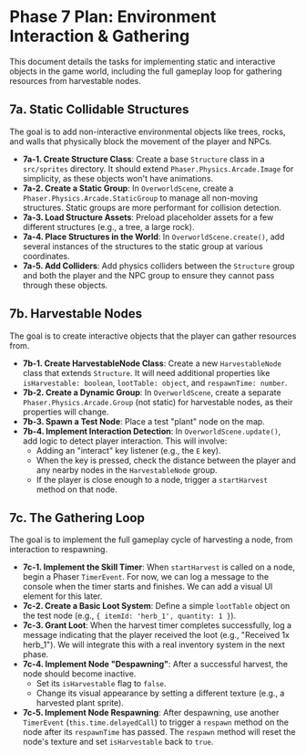 # Phase 7 Plan: Environment Interaction & Gathering

This document details the tasks for implementing static and interactive objects in the game world, including the full gameplay loop for gathering resources from harvestable nodes.

## 7a. Static Collidable Structures

The goal is to add non-interactive environmental objects like trees, rocks, and walls that physically block the movement of the player and NPCs.

*   **7a-1. Create Structure Class**: Create a base `Structure` class in a `src/sprites` directory. It should extend `Phaser.Physics.Arcade.Image` for simplicity, as these objects won't have animations.
*   **7a-2. Create a Static Group**: In `OverworldScene`, create a `Phaser.Physics.Arcade.StaticGroup` to manage all non-moving structures. Static groups are more performant for collision detection.
*   **7a-3. Load Structure Assets**: Preload placeholder assets for a few different structures (e.g., a tree, a large rock).
*   **7a-4. Place Structures in the World**: In `OverworldScene.create()`, add several instances of the structures to the static group at various coordinates.
*   **7a-5. Add Colliders**: Add physics colliders between the `Structure` group and both the player and the NPC group to ensure they cannot pass through these objects.

## 7b. Harvestable Nodes

The goal is to create interactive objects that the player can gather resources from.

*   **7b-1. Create HarvestableNode Class**: Create a new `HarvestableNode` class that extends `Structure`. It will need additional properties like `isHarvestable: boolean`, `lootTable: object`, and `respawnTime: number`.
*   **7b-2. Create a Dynamic Group**: In `OverworldScene`, create a separate `Phaser.Physics.Arcade.Group` (not static) for harvestable nodes, as their properties will change.
*   **7b-3. Spawn a Test Node**: Place a test "plant" node on the map.
*   **7b-4. Implement Interaction Detection**: In `OverworldScene.update()`, add logic to detect player interaction. This will involve:
    *   Adding an "interact" key listener (e.g., the `E` key).
    *   When the key is pressed, check the distance between the player and any nearby nodes in the `HarvestableNode` group.
    *   If the player is close enough to a node, trigger a `startHarvest` method on that node.

## 7c. The Gathering Loop

The goal is to implement the full gameplay cycle of harvesting a node, from interaction to respawning.

*   **7c-1. Implement the Skill Timer**: When `startHarvest` is called on a node, begin a Phaser `TimerEvent`. For now, we can log a message to the console when the timer starts and finishes. We can add a visual UI element for this later.
*   **7c-2. Create a Basic Loot System**: Define a simple `lootTable` object on the test node (e.g., `{ itemId: 'herb_1', quantity: 1 }`).
*   **7c-3. Grant Loot**: When the harvest timer completes successfully, log a message indicating that the player received the loot (e.g., "Received 1x herb_1"). We will integrate this with a real inventory system in the next phase.
*   **7c-4. Implement Node "Despawning"**: After a successful harvest, the node should become inactive.
    *   Set its `isHarvestable` flag to `false`.
    *   Change its visual appearance by setting a different texture (e.g., a harvested plant sprite).
*   **7c-5. Implement Node Respawning**: After despawning, use another `TimerEvent` (`this.time.delayedCall`) to trigger a `respawn` method on the node after its `respawnTime` has passed. The `respawn` method will reset the node's texture and set `isHarvestable` back to `true`.

